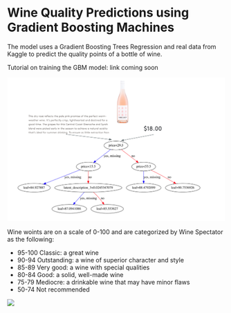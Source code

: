# Wine Quality Predictions using Gradient Boosting Machines

The model uses a Gradient Boosting Trees Regression and real data from Kaggle to predict the quality points of a bottle of wine. 

Tutorial on training the GBM model: link coming soon


<img src="images/weak_tree.png" width=800>

Wine woints are on a scale of 0-100 and are categorized by Wine Spectator as the following:
* 95-100 Classic: a great wine
* 90-94 Outstanding: a wine of superior character and style
* 85-89 Very good: a wine with special qualities
* 80-84 Good: a solid, well-made wine
* 75-79 Mediocre: a drinkable wine that may have minor flaws
* 50-74 Not recommended

<img src="https://media.giphy.com/media/E3L5goMMSoAAo/giphy.gif" width=300>



